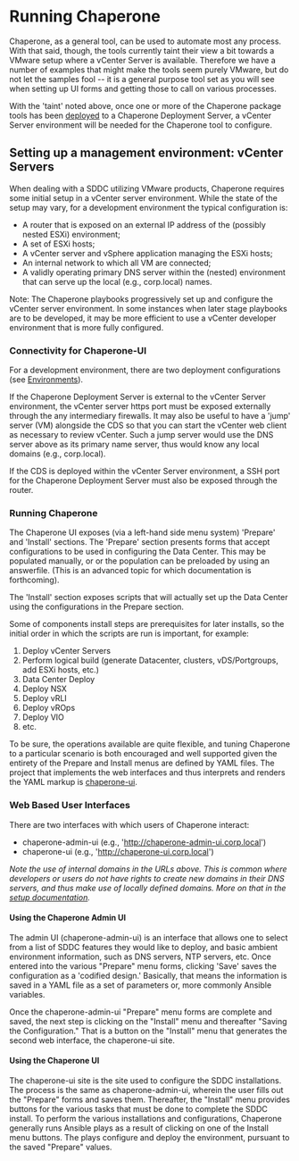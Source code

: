Running Chaperone
=================
Chaperone, as a general tool, can be used to automate most any process. With
that said, though, the tools currently taint their view a bit towards a
VMware setup where a vCenter Server is available. Therefore we have a number
of examples that might make the tools seem purely VMware, but do not let the
samples fool -- it is a general purpose tool set as you will see when setting
up UI forms and getting those to call on various processes.

With the 'taint' noted above, once one or more of the Chaperone package tools
has been [deployed](setup.md) to a Chaperone Deployment Server, a vCenter
Server environment will be needed for the Chaperone tool to configure.

## Setting up a management environment: vCenter Servers
When dealing with a SDDC utilizing VMware products, Chaperone requires some
initial setup in a vCenter server environment. While the state of the setup may
vary, for a development environment the typical configuration is:

- A router that is exposed on an external IP address of the (possibly nested ESXi) environment;
- A set of ESXi hosts;
- A vCenter server and vSphere application managing the ESXi hosts;
- An internal network to which all VM are connected;
- A validly operating primary DNS server within the (nested) environment that can serve up the local (e.g., corp.local) names.

Note: The Chaperone playbooks progressively set up and configure the vCenter
server environment. In some instances when later stage playbooks are to be
developed, it may be more efficient to use a vCenter developer environment that
is more fully configured.

### Connectivity for Chaperone-UI
For a development environment, there are two deployment configurations (see [Environments](env.md)).

If the Chaperone Deployment Server is external to the vCenter Server
environment, the vCenter server https port must be exposed externally through
the any intermediary firewalls. It may also be useful to have a 'jump' server
(VM) alongside the CDS so that you can start the vCenter web client as necessary
to review vCenter. Such a jump server would use the DNS server above as its
primary name server, thus would know any local domains (e.g., corp.local).

If the CDS is deployed within the vCenter Server environment, a SSH port for
the Chaperone Deployment Server must also be exposed through the router.

### Running Chaperone
The Chaperone UI exposes (via a left-hand side menu system) 'Prepare' and
'Install' sections. The 'Prepare' section presents forms that accept configurations
to be used in configuring the Data Center. This may be populated manually, or
or the population can be preloaded by using an answerfile. (This is an advanced
topic for which documentation is forthcoming).

The 'Install' section exposes scripts that will actually set up the Data Center
using the configurations in the Prepare section.

Some of components install steps are prerequisites for later installs, so the
initial order in which the scripts are run is important, for example:

1. Deploy vCenter Servers
1. Perform logical build (generate Datacenter, clusters, vDS/Portgroups, add ESXi hosts, etc.)
1. Data Center Deploy
1. Deploy NSX
1. Deploy vRLI
1. Deploy vROps
1. Deploy VIO
1. etc.

To be sure, the operations available are quite flexible, and tuning Chaperone
to a particular scenario is both encouraged and well supported given the
entirety of the Prepare and Install menus are defined by YAML files. The
project that implements the web interfaces and thus interprets and renders the
YAML markup is [chaperone-ui](https://github.com/vmware/chaperone-ui.git).


### Web Based User Interfaces

There are two interfaces with which users of Chaperone
interact:

- chaperone-admin-ui (e.g., 'http://chaperone-admin-ui.corp.local')
- chaperone-ui (e.g., 'http://chaperone-ui.corp.local')

*Note the use of internal domains in the URLs above. This is common where
developers or users do not have rights to create new domains in their DNS
servers, and thus make use of locally defined domains. More on that in the
[setup documentation](docs/setup.md).*

#### Using the Chaperone Admin UI

The admin UI (chaperone-admin-ui) is an interface that allows one to
select from a list of SDDC features they would like to deploy, and basic
ambient environment information, such as DNS servers, NTP servers, etc. Once
entered into the various "Prepare" menu forms, clicking 'Save' saves the
configuration as a 'codified design.' Basically, that means the information
is saved in a YAML file as a set of parameters or, more commonly Ansible
variables.

Once the chaperone-admin-ui "Prepare" menu forms are complete and saved, the
next step is clicking on the "Install" menu and thereafter "Saving the Configuration."
That is a button on the "Install" menu that generates the second web interface,
the chaperone-ui site.

#### Using the Chaperone UI
The chaperone-ui site is the site used to configure the SDDC installations.
The process is the same as chaperone-admin-ui, wherein the user fills out the
"Prepare" forms and saves them. Thereafter, the "Install" menu provides buttons for
the various tasks that must be done to complete the SDDC install. To perform
the various installations and configurations, Chaperone generally runs Ansible
plays as a result of clicking on one of the Install menu buttons. The plays
configure and deploy the environment, pursuant to the saved "Prepare" values.
